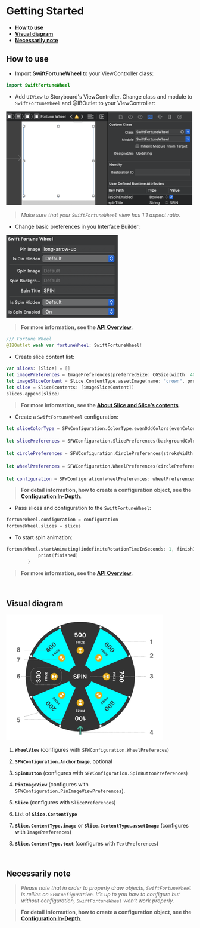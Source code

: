 # Getting Started
- [**How to use**](#how—to-use)
- [**Visual diagram**](#visual—diagram)
- [**Necessarily note**](#necessarily—note)

## How to use

- Import **SwiftFortuneWheel** to your ViewController class:

``` Swift
import SwiftFortuneWheel
```

- Add `UIView` to Storyboard's ViewController. Change class and module to `SwiftFortuneWheel` and @IBOutlet to your ViewController:

<img src="../Images/storyboard.png" width="500"/>

> _Make sure that your `SwiftFortuneWheel` view has 1:1 aspect ratio._

- Change basic preferences in you Interface Builder:


<img src="../Images/ibpreferences.png" width="300"/>

> **For more information, see the [API Overview](API_Overview.md)**.

``` Swift
/// Fortune Wheel
@IBOutlet weak var fortuneWheel: SwiftFortuneWheel!
```

- Create slice content list:

``` Swift
var slices: [Slice] = []
let imagePreferences = ImagePreferences(preferredSize: CGSize(width: 40, height: 40), verticalOffset: 40)
let imageSliceContent = Slice.ContentType.assetImage(name: "crown", preferenes: imagePreferences)
let slice = Slice(contents: [imageSliceContent])
slices.append(slice)
```

> **For more information, see the [About Slice and Slice’s contents](About_Slice_and_Slice_contents.md)**.

- Create a `SwiftFortuneWheel` configuration:


``` Swift
let sliceColorType = SFWConfiguration.ColorType.evenOddColors(evenColor: .black, oddColor: .cyan)

let slicePreferences = SFWConfiguration.SlicePreferences(backgroundColorType: sliceColorType, strokeWidth: 1, strokeColor: .black)

let circlePreferences = SFWConfiguration.CirclePreferences(strokeWidth: 10, strokeColor: .black)

let wheelPreferences = SFWConfiguration.WheelPreferences(circlePreferences: circlePreferences, slicePreferences: slicePreferences, startPosition: .bottom)

let configuration = SFWConfiguration(wheelPreferences: wheelPreferences)
```

> **For detail information, how to create a configuration object, see the [Configuration In-Depth](Configuration_indepth.md)**.

- Pass slices and configuration to the `SwiftFortuneWheel`:

``` Swift
fortuneWheel.configuration = configuration
fortuneWheel.slices = slices
```

- To start spin animation:

``` Swift
fortuneWheel.startAnimating(indefiniteRotationTimeInSeconds: 1, finishIndex: 0) { (finished) in
            print(finished)
        }
```

> **For more information, see the [API Overview](API_Overview.md)**.

</br>

## Visual diagram

<img src="../Images/diagram.jpg" width="420"/>

1. **`WheelView`** (configures with `SFWConfiguration.WheelPrefereces`)

2. **`SFWConfiguration.AnchorImage`**, optional

3. **`SpinButton`** (configures with `SFWConfiguration.SpinButtonPreferences`)

4. **`PinImageView`** (configures with `SFWConfiguration.PinImageViewPreferences`).

5. **`Slice`** (configures with `SlicePreferences`)

6. List of **`Slice.ContentType`**

7. **`Slice.ContentType.image`** or **`Slice.ContentType.assetImage`** (configures with `ImagePreferences`)

8. **`Slice.ContentType.text`** (configures with `TextPreferences`)

</br>

## Necessarily note

> _Please note that in order to properly draw objects, `SwiftFortuneWheel` is rellies on `SFWConfiguration`. It’s up to you how to configure but without configuration, `SwiftFortuneWheel` won’t work properly._

> **For detail information, how to create a configuration object, see the [Configuration In-Depth](Configuration_indepth.md)**.





